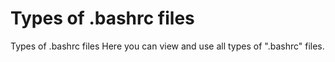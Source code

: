 <link rel="stylesheet" href="https://cdn.jsdelivr.net/npm/bootstrap-icons@1.10.5/font/bootstrap-icons.css">

<i class=" bi bi-terminal text-shadow-me" style="font-size: 100px ;"></i>

# Types of .bashrc files
Types of .bashrc files
Here you can view and use all types of ".bashrc" files.